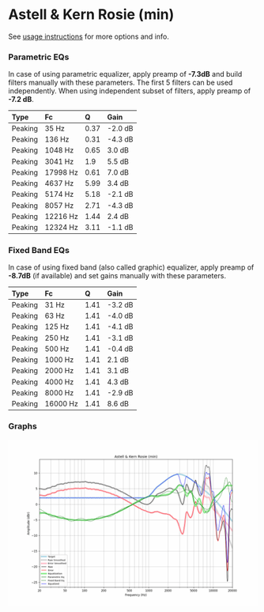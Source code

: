 # Astell & Kern Rosie (min)
See [usage instructions](https://github.com/jaakkopasanen/AutoEq#usage) for more options and info.

### Parametric EQs
In case of using parametric equalizer, apply preamp of **-7.3dB** and build filters manually
with these parameters. The first 5 filters can be used independently.
When using independent subset of filters, apply preamp of **-7.2 dB**.

| Type    | Fc       |    Q | Gain    |
|:--------|:---------|:-----|:--------|
| Peaking | 35 Hz    | 0.37 | -2.0 dB |
| Peaking | 136 Hz   | 0.31 | -4.3 dB |
| Peaking | 1048 Hz  | 0.65 | 3.0 dB  |
| Peaking | 3041 Hz  | 1.9  | 5.5 dB  |
| Peaking | 17998 Hz | 0.61 | 7.0 dB  |
| Peaking | 4637 Hz  | 5.99 | 3.4 dB  |
| Peaking | 5174 Hz  | 5.18 | -2.1 dB |
| Peaking | 8057 Hz  | 2.71 | -4.3 dB |
| Peaking | 12216 Hz | 1.44 | 2.4 dB  |
| Peaking | 12324 Hz | 3.11 | -1.1 dB |

### Fixed Band EQs
In case of using fixed band (also called graphic) equalizer, apply preamp of **-8.7dB**
(if available) and set gains manually with these parameters.

| Type    | Fc       |    Q | Gain    |
|:--------|:---------|:-----|:--------|
| Peaking | 31 Hz    | 1.41 | -3.2 dB |
| Peaking | 63 Hz    | 1.41 | -4.0 dB |
| Peaking | 125 Hz   | 1.41 | -4.1 dB |
| Peaking | 250 Hz   | 1.41 | -3.1 dB |
| Peaking | 500 Hz   | 1.41 | -0.4 dB |
| Peaking | 1000 Hz  | 1.41 | 2.1 dB  |
| Peaking | 2000 Hz  | 1.41 | 3.1 dB  |
| Peaking | 4000 Hz  | 1.41 | 4.3 dB  |
| Peaking | 8000 Hz  | 1.41 | -2.9 dB |
| Peaking | 16000 Hz | 1.41 | 8.6 dB  |

### Graphs
![](./Astell%20&%20Kern%20Rosie%20(min).png)